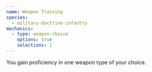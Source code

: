 ```yaml
---
name: Weapon Training
species:
  - military-doctrine-infantry
mechanics:
  - type: weapon-choice
    options: true
    selections: 1
---
```

You gain proficiency in one weapon type of your choice.
